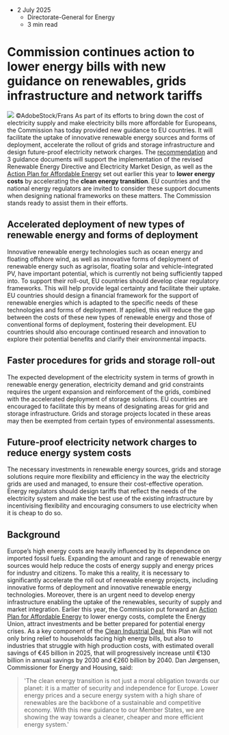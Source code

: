 * 2 July 2025
  * Directorate-General for Energy
  * 3 min read


# Commission continues action to lower energy bills with new guidance on renewables, grids infrastructure and network tariffs 
![](https://energy.ec.europa.eu/sites/default/files/styles/oe_theme_medium_no_crop/public/2025-07/Guidance_Renewable_Grid_Market_News.png?itok=R-P1lZsN)
©AdobeStock/Frans 
As part of its efforts to bring down the cost of electricity supply and make electricity bills more affordable for Europeans, the Commission has today provided new guidance to EU countries. It will facilitate the uptake of innovative renewable energy sources and forms of deployment, accelerate the rollout of grids and storage infrastructure and design future-proof electricity network charges. 
The [recommendation](https://energy.ec.europa.eu/document/download/fd9542e8-6eae-423a-a0ed-cc710a600473_en?filename=C_2025_4024_1_EN_ACT_part1_v7.pdf) and 3 guidance documents will support the implementation of the revised Renewable Energy Directive and Electricity Market Design, as well as the [Action Plan for Affordable Energy](https://ec.europa.eu/commission/presscorner/detail/en/ip_25_570) set out earlier this year to **lower energy costs** by accelerating the **clean energy transition**. 
EU countries and the national energy regulators are invited to consider these support documents when designing national frameworks on these matters. The Commission stands ready to assist them in their efforts.
## Accelerated deployment of new types of renewable energy and forms of deployment
Innovative renewable energy technologies such as ocean energy and floating offshore wind, as well as innovative forms of deployment of renewable energy such as agrisolar, floating solar and vehicle-integrated PV, have important potential, which is currently not being sufficiently tapped into. To support their roll-out, EU countries should develop clear regulatory frameworks. This will help provide legal certainty and facilitate their uptake. EU countries should design a financial framework for the support of renewable energies which is adapted to the specific needs of these technologies and forms of deployment. If applied, this will reduce the gap between the costs of these new types of renewable energy and those of conventional forms of deployment, fostering their development. EU countries should also encourage continued research and innovation to explore their potential benefits and clarify their environmental impacts. 
## Faster procedures for grids and storage roll-out
The expected development of the electricity system in terms of growth in renewable energy generation, electricity demand and grid constraints requires the urgent expansion and reinforcement of the grids, combined with the accelerated deployment of storage solutions. EU countries are encouraged to facilitate this by means of designating areas for grid and storage infrastructure. Grids and storage projects located in these areas may then be exempted from certain types of environmental assessments.
## Future-proof electricity network charges to reduce energy system costs
The necessary investments in renewable energy sources, grids and storage solutions require more flexibility and efficiency in the way the electricity grids are used and managed, to ensure their cost-effective operation. Energy regulators should design tariffs that reflect the needs of the electricity system and make the best use of the existing infrastructure by incentivising flexibility and encouraging consumers to use electricity when it is cheap to do so. 
## Background
Europe’s high energy costs are heavily influenced by its dependence on imported fossil fuels. Expanding the amount and range of renewable energy sources would help reduce the costs of energy supply and energy prices for industry and citizens. To make this a reality, it is necessary to significantly accelerate the roll out of renewable energy projects, including innovative forms of deployment and innovative renewable energy technologies. Moreover, there is an urgent need to develop energy infrastructure enabling the uptake of the renewables, security of supply and market integration.
Earlier this year, the Commission put forward an [Action Plan for Affordable Energy](https://energy.ec.europa.eu/strategy/affordable-energy_en#affordable-energy-action-plan) to lower energy costs, complete the Energy Union, attract investments and be better prepared for potential energy crises. As a key component of the [Clean Industrial Deal](https://ec.europa.eu/commission/presscorner/detail/en/ip_25_550), this Plan will not only bring relief to households facing high energy bills, but also to industries that struggle with high production costs, with estimated overall savings of €45 billion in 2025, that will progressively increase until €130 billion in annual savings by 2030 and €260 billion by 2040. 
Dan Jørgensen, Commissioner for Energy and Housing, said:
> 'The clean energy transition is not just a moral obligation towards our planet: it is a matter of security and independence for Europe. Lower energy prices and a secure energy system with a high share of renewables are the backbone of a sustainable and competitive economy. With this new guidance to our Member States, we are showing the way towards a cleaner, cheaper and more efficient energy system.'